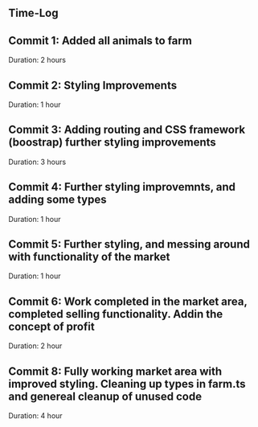 ## Time-Log

## Commit 1: Added all animals to farm

Duration: 2 hours

## Commit 2: Styling Improvements

Duration: 1 hour

## Commit 3: Adding routing and CSS framework (boostrap) further styling improvements

Duration: 3 hours

## Commit 4: Further styling improvemnts, and adding some types

Duration: 1 hour

## Commit 5: Further styling, and messing around with functionality of the market

Duration: 1 hour

## Commit 6: Work completed in the market area, completed selling functionality. Addin the concept of profit

Duration: 2 hour

## Commit 8: Fully working market area with improved styling. Cleaning up types in farm.ts and genereal cleanup of unused code

Duration: 4 hour

